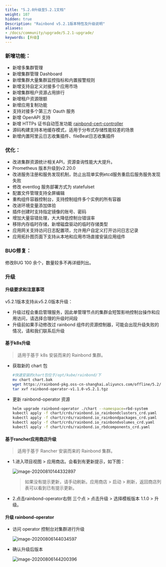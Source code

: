 ```yaml
---
title: "5.2.0升级至5.2.1文档"
weight: 107
hidden: true
Description: "Rainbond v5.2.1版本特性及升级说明"
aliases: 
- /docs/community/upgrade/5.2.1-upgrade/
keywords: [升级]
---
```


### 新增功能：

* 新增多集群管理
* 新增集群管理 Dashboard
* 新增集群大量集群监控指标和内置报警规则
* 新增支持自定义对接多个应用市场
* 新增集群租户资源占用排行
* 新增租户资源限额
* 新增应用复制功能
* 支持对接多个第三方 Oauth 服务
* 新增 OpenAPI 支持
* 新增 HTTPs 证书自动签发功能 [rainbond-cert-controller](https://github.com/hongyaa-tech/rainbond-cert-controller)
* 源码构建支持本地缓存模式，适用于分布式存储性能较差的场景
* 新增内置阿里云日志收集插件、fileBeat日志收集插件

### 优化：

* 改进集群资源统计相关API，资源查询性能大大提升。
* Prometheus 版本升级到v2.20.0
* 改进服务注册和服务发现机制，防止出现单实例etcd服务重启后服务服务发现失败
* 修改 eventlog 服务部署方式为 statefulset
* 配置文件管理支持全屏编辑
* 重构组件容器控制台，支持控制组件多个实例的所有容器
* 改进环境变量添加体验
* 插件创建时支持指定镜像的账号、密码
* 增加大量容错处理，大大降低控制台错误率
* 移除内存临时存储，新增磁盘驱动的临时存储类型
* 应用网关支持访问日志配置项，允许用户自定义打开访问日志记录
* 应用拓扑图页面下支持从本地和应用市场直接安装应用组件

### BUG修复：

修改BUG 100 余个，数量较多不再详细列出。

### 升级

#### 升级要求和注意事项

v5.2.1版本支持从v5.2.0版本升级：

- 升级过程会重启管理服务，因此单管理节点的集群会短暂影响控制台操作和应用访问，请选择合理的升级时间段
- 升级前如果手动修改过 rainbond 组件的资源控制器，可能会出现升级失败的情况，请和我们联系后升级

#### 基于k8s升级

> 适用于基于 k8s 安装而来的 Rainbond 集群。

* 获取新的 chart 包

   ```bash
   #快速安装的chart包位于/opt/kube/rainbond/下
   mv chart chart.bak
   wget https://rainbond-pkg.oss-cn-shanghai.aliyuncs.com/offline/5.2/rainbond-operator-v1.1.0-v5.2.1.tgz
   tar xvf rainbond-operator-v1.1.0-v5.2.1.tgz
   ```

* 更新 rainbond-operator 资源

   ```bash
   helm upgrade rainbond-operator ./chart --namespace=rbd-system
   kubectl apply -f chart/crds/rainbond.io_rainbondclusters_crd.yaml
   kubectl apply -f chart/crds/rainbond.io_rainbondpackages_crd.yaml
   kubectl apply -f chart/crds/rainbond.io_rainbondvolumes_crd.yaml
   kubectl apply -f chart/crds/rainbond.io_rbdcomponents_crd.yaml
   ```
#### 基于rancher应用商店升级

> 适用于基于 Rancher 安装而来的 Rainbond 集群。

* 1.进入项目视图 > 应用商店。会看到有更新提示，如下图：

  ![image-20200810144332897](https://tva1.sinaimg.cn/large/007S8ZIlly1ghlpr95vf8j312c0eq3zf.jpg)

  > 如果没有提示更新，请手动刷新。应用商店 > 启动 > 刷新，返回商店列表可以看到已有提示更新。

* 2.点击rainbond-operator右侧 三个点 > 点击升级 > 选择模板版本 1.1.0 > 升级。

#### 升级 rainbond-operator

* 访问 operator  控制台对集群进行升级

   ![image-20200806144034597](https://tva1.sinaimg.cn/large/007S8ZIlly1ghh342gqrbj31vx0u0n1w.jpg)

* 确认升级后版本

   ![image-20200806144200396](https://tva1.sinaimg.cn/large/007S8ZIlly1ghh35jux3ej31z00tq42s.jpg)
